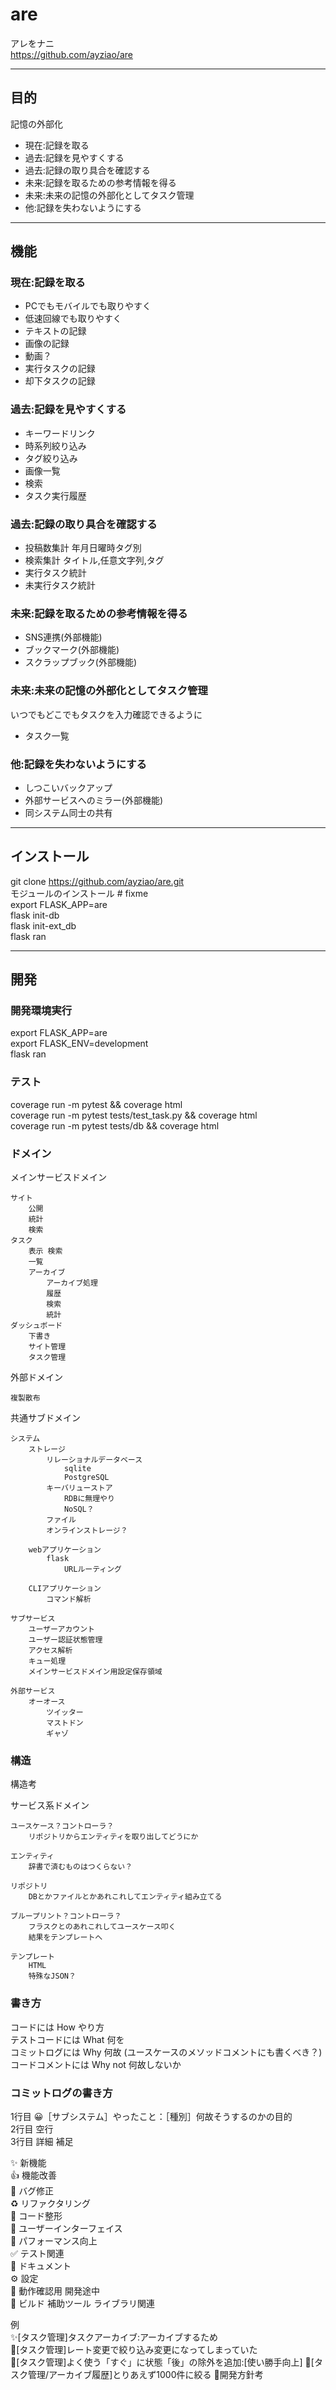 # are
アレをナニ  
https://github.com/ayziao/are

---
## 目的
記憶の外部化
* 現在:記録を取る
* 過去:記録を見やすくする
* 過去:記録の取り具合を確認する
* 未来:記録を取るための参考情報を得る
* 未来:未来の記憶の外部化としてタスク管理
* 他:記録を失わないようにする

---
## 機能
### 現在:記録を取る
* PCでもモバイルでも取りやすく
* 低速回線でも取りやすく
* テキストの記録
* 画像の記録
* 動画？
* 実行タスクの記録
* 却下タスクの記録


### 過去:記録を見やすくする
* キーワードリンク
* 時系列絞り込み
* タグ絞り込み
* 画像一覧
* 検索
* タスク実行履歴


### 過去:記録の取り具合を確認する
* 投稿数集計 年月日曜時タグ別
* 検索集計 タイトル,任意文字列,タグ
* 実行タスク統計
* 未実行タスク統計


### 未来:記録を取るための参考情報を得る
* SNS連携(外部機能)
* ブックマーク(外部機能)
* スクラップブック(外部機能)


### 未来:未来の記憶の外部化としてタスク管理
いつでもどこでもタスクを入力確認できるように
* タスク一覧


### 他:記録を失わないようにする
* しつこいバックアップ
* 外部サービスへのミラー(外部機能)
* 同システム同士の共有



---
## インストール
git clone https://github.com/ayziao/are.git  
モジュールのインストール  # fixme  
export FLASK_APP=are  
flask init-db  
flask init-ext_db  
flask ran  

---
## 開発
### 開発環境実行
export FLASK_APP=are  
export FLASK_ENV=development  
flask ran  

### テスト
coverage run -m pytest && coverage html  
coverage run -m pytest tests/test_task.py && coverage html  
coverage run -m pytest tests/db && coverage html  

### ドメイン
メインサービスドメイン

	サイト  
		公開
		統計
		検索
	タスク
		表示 検索
		一覧
		アーカイブ
			アーカイブ処理
			履歴
			検索
			統計
	ダッシュボード
		下書き
		サイト管理
		タスク管理

外部ドメイン

	複製散布


共通サブドメイン

	システム
		ストレージ
			リレーショナルデータベース
				sqlite
				PostgreSQL
			キーバリューストア
				RDBに無理やり
				NoSQL？
			ファイル
			オンラインストレージ？

		webアプリケーション
			flask
				URLルーティング

		CLIアプリケーション
			コマンド解析

	サブサービス
		ユーザーアカウント
		ユーザー認証状態管理
		アクセス解析
		キュー処理
		メインサービスドメイン用設定保存領域

	外部サービス
		オーオース
			ツイッター
			マストドン
			ギャゾ

### 構造
構造考

サービス系ドメイン

	ユースケース？コントローラ？
		リポジトリからエンティティを取り出してどうにか

	エンティティ
        辞書で済むものはつくらない？

	リポジトリ
		DBとかファイルとかあれこれしてエンティティ組み立てる

	ブループリント？コントローラ？
		フラスクとのあれこれしてユースケース叩く
		結果をテンプレートへ

	テンプレート
		HTML
		特殊なJSON？


### 書き方
コードには How やり方  
テストコードには What 何を   
コミットログには Why 何故 (ユースケースのメソッドコメントにも書くべき？)  
コードコメントには Why not 何故しないか  


### コミットログの書き方
1行目 😀［サブシステム］やったこと：［種別］何故そうするのかの目的  
2行目 空行  
3行目 詳細 補足  

✨ 新機能  
👍 機能改善  
🐜 バグ修正  
♻️ リファクタリング  
🧹 コード整形  
🎨 ユーザーインターフェイス  
💪 パフォーマンス向上  
✅ テスト関連  
📜 ドキュメント  
⚙ 設定  
🚧 動作確認用 開発途中  
🤖 ビルド 補助ツール ライブラリ関連  


例  
✨[タスク管理]タスクアーカイブ:アーカイブするため  
🐜[タスク管理]レート変更で絞り込み変更になってしまっていた  
🎨[タスク管理]よく使う「すぐ」に状態「後」の除外を追加:[使い勝手向上]
🚧[タスク管理/アーカイブ履歴]とりあえず1000件に絞る
📜開発方針考
